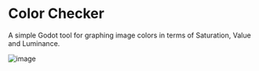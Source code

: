 # Color Checker
 
A simple Godot tool for graphing image colors in terms of Saturation, Value and Luminance.

![image](https://github.com/Benpaste/Color-Checker/assets/74246868/c9a26f53-e671-43b4-9f45-a1065a502a22)
